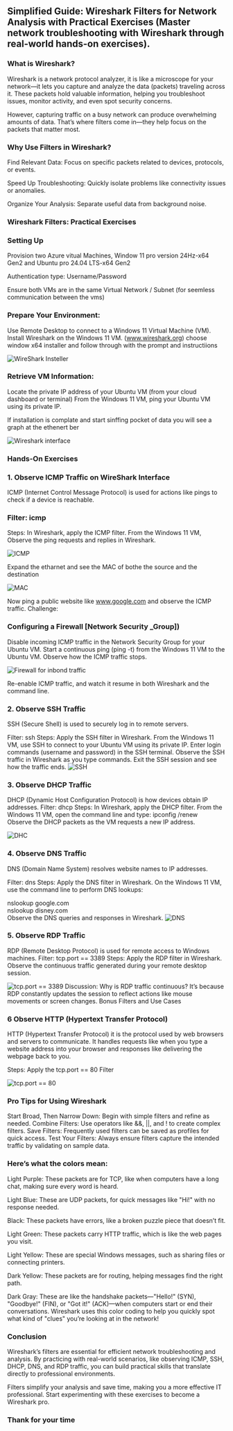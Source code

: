 ## Simplified Guide: Wireshark Filters for Network Analysis with Practical Exercises (Master network troubleshooting with Wireshark through real-world hands-on exercises).

### What is Wireshark?
Wireshark is a network protocol analyzer, it is like a microscope for your network—it lets you capture and analyze the data (packets) traveling across it. These packets hold valuable information, helping you troubleshoot issues, monitor activity, and even spot security concerns.

However, capturing traffic on a busy network can produce overwhelming amounts of data. That’s where filters come in—they help focus on the packets that matter most.

### Why Use Filters in Wireshark?
Find Relevant Data: Focus on specific packets related to devices, protocols, or events.

Speed Up Troubleshooting: Quickly isolate problems like connectivity issues or anomalies.

Organize Your Analysis: Separate useful data from background noise.

### Wireshark Filters: Practical Exercises
### Setting Up

Provision two Azure vitual Machines, Window 11 pro version 24Hz-x64 Gen2 and Ubuntu pro 24.04 LTS-x64 Gen2

Authentication type: Username/Password 

Ensure both VMs are in the same Virtual Network / Subnet (for seemless communication between the vms)

### Prepare Your Environment:

Use Remote Desktop to connect to a Windows 11 Virtual Machine (VM).
Install Wireshark on the Windows 11 VM. (www.wireshark.org)
choose window x64 installer and follow through with the prompt and instructiions

![WireShark Insteller](https://i.imgur.com/PrtKD7S.png)

### Retrieve VM Information:

Locate the private IP address of your Ubuntu VM (from your cloud dashboard or terminal) 
From the Windows 11 VM, ping your Ubuntu VM using its private IP.

If installation is complate and start sinffing pocket of data you will see a graph at the ethenert ber

![Wireshark interface](https://i.imgur.com/J6sMU7k.png)

### Hands-On Exercises
### 1. Observe ICMP Traffic on WireShark Interface
ICMP (Internet Control Message Protocol) is used for actions like pings to check if a device is reachable.

### Filter: icmp
Steps:
In Wireshark, apply the ICMP filter.
From the Windows 11 VM, 
Observe the ping requests and replies in Wireshark.

![ICMP](https://i.imgur.com/5cb8Nec.png)

Expand the etharnet and see the MAC of bothe the source and the destination

![MAC](https://i.imgur.com/HPERApD.png)


Now ping a public website like www.google.com and observe the ICMP traffic.
Challenge:

### Configuring a Firewall [Network Security _Group]) 
Disable incoming ICMP traffic in the Network Security Group for your Ubuntu VM.
Start a continuous ping (ping -t) from the Windows 11 VM to the Ubuntu VM.
Observe how the ICMP traffic stops.

![Firewall for inbond traffic](https://i.imgur.com/duIPwbY.png)

Re-enable ICMP traffic, and watch it resume in both Wireshark and the command line.
### 2. Observe SSH Traffic

SSH (Secure Shell) is used to securely log in to remote servers.

Filter: ssh
Steps:
Apply the SSH filter in Wireshark.
From the Windows 11 VM, use SSH to connect to your Ubuntu VM using its private IP.
Enter login commands (username and password) in the SSH terminal.
Observe the SSH traffic in Wireshark as you type commands.
Exit the SSH session and see how the traffic ends.
![SSH](https://i.imgur.com/RJk6xKm.png)

### 3. Observe DHCP Traffic
DHCP (Dynamic Host Configuration Protocol) is how devices obtain IP addresses.
Filter: dhcp
Steps:
In Wireshark, apply the DHCP filter.
From the Windows 11 VM, open the command line and type:
ipconfig /renew  
Observe the DHCP packets as the VM requests a new IP address.

![DHC](https://i.imgur.com/gG8XTqp.png)

### 4. Observe DNS Traffic
DNS (Domain Name System) resolves website names to IP addresses.

Filter: dns
Steps:
Apply the DNS filter in Wireshark.
On the Windows 11 VM, use the command line to perform DNS lookups:

nslookup google.com  
nslookup disney.com  
Observe the DNS queries and responses in Wireshark.
![DNS](https://i.imgur.com/QWgPoGh.png)

### 5. Observe RDP Traffic
RDP (Remote Desktop Protocol) is used for remote access to Windows machines.
Filter: tcp.port == 3389
Steps:
Apply the RDP filter in Wireshark.
Observe the continuous traffic generated during your remote desktop session.

![tcp.port == 3389](https://i.imgur.com/CjcsPW4.png)
Discussion: Why is RDP traffic continuous? It’s because RDP constantly updates the session to reflect actions like mouse movements or screen changes.
Bonus Filters and Use Cases

### 6 Observe HTTP (Hypertext Transfer Protocol)
HTTP (Hypertext Transfer Protocol) it is the protocol used by web browsers and servers to communicate. It handles requests like when you type a website address into your browser and responses like delivering the webpage back to you.

Steps:
Apply the  tcp.port == 80 Filter 

![tcp.port == 80](https://i.imgur.com/mzGjzis.png)

### Pro Tips for Using Wireshark
Start Broad, Then Narrow Down: Begin with simple filters and refine as needed.
Combine Filters: Use operators like &&, ||, and ! to create complex filters.
Save Filters: Frequently used filters can be saved as profiles for quick access.
Test Your Filters: Always ensure filters capture the intended traffic by validating on sample data.

### Here’s what the colors mean:

Light Purple: These packets are for TCP, like when computers have a long chat, making sure every word is heard.

Light Blue: These are UDP packets, for quick messages like "Hi!" with no response needed.

Black: These packets have errors, like a broken puzzle piece that doesn’t fit.

Light Green: These packets carry HTTP traffic, which is like the web pages you visit.

Light Yellow: These are special Windows messages, such as sharing files or connecting printers.

Dark Yellow: These packets are for routing, helping messages find the right path.

Dark Gray: These are like the handshake packets—"Hello!" (SYN), "Goodbye!" (FIN), or "Got it!" (ACK)—when computers start or end their conversations.
Wireshark uses this color coding to help you quickly spot what kind of "clues" you’re looking at in the network!

### Conclusion
Wireshark’s filters are essential for efficient network troubleshooting and analysis. By practicing with real-world scenarios, like observing ICMP, SSH, DHCP, DNS, and RDP traffic, you can build practical skills that translate directly to professional environments.

Filters simplify your analysis and save time, making you a more effective IT professional. Start experimenting with these exercises to become a Wireshark pro.

### Thank for your time

